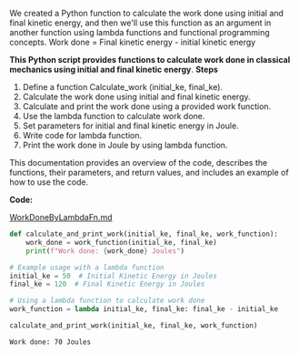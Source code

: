 We created a Python function to calculate the work done using initial and final kinetic energy, and then we'll use this function as an argument in another function using lambda functions and functional programming concepts.
Work done = Final kinetic energy - initial kinetic energy

**This Python script provides functions to calculate work done in classical mechanics using initial and final kinetic energy**.
**Steps**

1) Define a function Calculate_work (initial_ke, final_ke).
2) Calculate the work done using initial and final kinetic energy.
3) Calculate and print the work done using a provided work function.
4) Use the lambda function to calculate work done.
5) Set parameters for initial and final kinetic energy in Joule.
6) Write code for lambda function.
7) Print the work done in Joule by using lambda function.

This documentation provides an overview of the code, describes the functions, their parameters, and return values, and includes an example of how to use the code.

__Code:__




[WorkDoneByLambdaFn.md](https://github.com/sharmistharanit/23-Homework3G4/files/12794686/WorkDoneByLambdaFn.md)


```python
def calculate_and_print_work(initial_ke, final_ke, work_function):
    work_done = work_function(initial_ke, final_ke)
    print(f"Work done: {work_done} Joules")

# Example usage with a lambda function
initial_ke = 50  # Initial Kinetic Energy in Joules
final_ke = 120  # Final Kinetic Energy in Joules

# Using a lambda function to calculate work done
work_function = lambda initial_ke, final_ke: final_ke - initial_ke

calculate_and_print_work(initial_ke, final_ke, work_function)
```

    Work done: 70 Joules



```python

```
